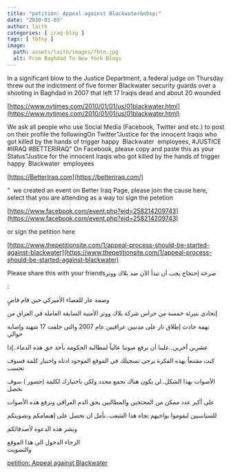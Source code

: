 ```yaml
---
title: "petition: Appeal against Blackwater&nbsp;"
date: "2010-01-03"
author: laith
categories: [ iraq-blog ]
tags: [ fbtny ]
image:
  path: assets/laith/images/fbtn.jpg
  alt: From Baghdad To New York Blogs
---
```


In a significant blow to the Justice Department, a federal judge on Thursday threw out the indictment of five former Blackwater security guards over a shooting in Baghdad in 2007 that left 17 Iraqis dead and about 20 wounded  

[https://www.nytimes.com/2010/01/01/us/01blackwater.html](https://www.nytimes.com/2010/01/01/us/01blackwater.html)

We ask all people who use Social Media (Facebook, Twitter and etc.) to post on their profile the followingOn Twitter"Justice for the innocent Iraqis who got killed by the hands of trigger happy  Blackwater  employees, #JUSTICE #IIRAQ #BETTERIRAQ" On Facebook, please copy and paste this as your Status"Justice for the innocent Iraqis who got killed by the hands of trigger happy  Blackwater  employees

[https://BetterIraq.com](https://betteriraq.com/)

“  we created an event on Better Iraq Page, please join the cause here, select that you are attending as a way toi sign the petetion

[https://www.facebook.com/event.php?eid=258214209743](https://www.facebook.com/event.php?eid=258214209743)

or sign the petition here

[https://www.thepetitionsite.com/1/appeal-process-should-be-started-against-blackwater](https://www.thepetitionsite.com/1/appeal-process-should-be-started-against-blackwater)

Please share this with your friendsصرخة إحتجاج يجب أن تبدأ الآن ضد بلاك ووتر

:

وصمة عار للقضاء الأميركي حين قام قاضٍ

إتحادي بتبرئة خمسة من حراس شركة بلاك ووتر الأمنية السابقة العاملة في العراق من

تهمة حادث إطلاق نار على مدنيين عراقيين عام 2007 والتي خلفت 17 شهيد وإصابة حوالي

عشرين آخرين..علينا أن نرفع صوتنا عالياً لمطالبة الحكومة بأخذ حق هذه الدماء..إذا

كنت مقتنعاً بهذه الفكرة يرجى تسجيلك في الموقع الموجود ادناه واختيار كلمة فسوف تحسب

الأصوات بهذا الشكل..لن يكون هناك تجمع محدد ولكن باختيارك لكلمة (حضور ) سوف نحصل

على أكبر عدد ممكن من المحتجين والمطالبين بحق الدم العراقي ونرفع هذه الأصوات

للسياسيين ليقوموا بواجبهم تجاه هذا الشعب..نأمل ان نحصل على إهتمامكم وتصويتكم

ونشر هذه الدعوة لأصدقائكم

الرجاء الدخول الى هذا الموقع  
والتصويت

  
[petition: Appeal against Blackwater](https://www.thepetitionsite.com/1/appeal-process-should-be-started-against-blackwater/)
